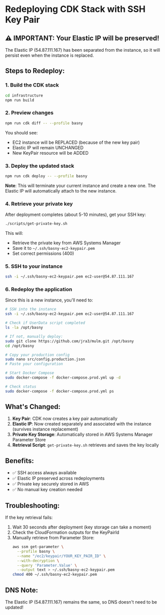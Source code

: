 # Redeploying CDK Stack with SSH Key Pair

## ⚠️ IMPORTANT: Your Elastic IP will be preserved!

The Elastic IP (54.87.111.167) has been separated from the instance, so it will persist even when the instance is replaced.

## Steps to Redeploy:

### 1. Build the CDK stack
```bash
cd infrastructure
npm run build
```

### 2. Preview changes
```bash
npm run cdk diff -- --profile basny
```

You should see:
- EC2 instance will be REPLACED (because of the new key pair)
- Elastic IP will remain UNCHANGED
- New KeyPair resource will be ADDED

### 3. Deploy the updated stack
```bash
npm run cdk deploy -- --profile basny
```

**Note**: This will terminate your current instance and create a new one. The Elastic IP will automatically attach to the new instance.

### 4. Retrieve your private key
After deployment completes (about 5-10 minutes), get your SSH key:

```bash
./scripts/get-private-key.sh
```

This will:
- Retrieve the private key from AWS Systems Manager
- Save it to `~/.ssh/basny-ec2-keypair.pem`
- Set correct permissions (400)

### 5. SSH to your instance
```bash
ssh -i ~/.ssh/basny-ec2-keypair.pem ec2-user@54.87.111.167
```

### 6. Redeploy the application
Since this is a new instance, you'll need to:

```bash
# SSH into the instance
ssh -i ~/.ssh/basny-ec2-keypair.pem ec2-user@54.87.111.167

# Check if UserData script completed
ls -la /opt/basny

# If not, manually deploy:
sudo git clone https://github.com/jra3/mulm.git /opt/basny
cd /opt/basny

# Copy your production config
sudo nano src/config.production.json
# Paste your configuration

# Start Docker Compose
sudo docker-compose -f docker-compose.prod.yml up -d

# Check status
sudo docker-compose -f docker-compose.prod.yml ps
```

## What's Changed:

1. **Key Pair**: CDK now creates a key pair automatically
2. **Elastic IP**: Now created separately and associated with the instance (survives instance replacement)
3. **Private Key Storage**: Automatically stored in AWS Systems Manager Parameter Store
4. **Retrieval Script**: `get-private-key.sh` retrieves and saves the key locally

## Benefits:

- ✅ SSH access always available
- ✅ Elastic IP preserved across redeployments
- ✅ Private key securely stored in AWS
- ✅ No manual key creation needed

## Troubleshooting:

If the key retrieval fails:
1. Wait 30 seconds after deployment (key storage can take a moment)
2. Check the CloudFormation outputs for the KeyPairId
3. Manually retrieve from Parameter Store:
   ```bash
   aws ssm get-parameter \
     --profile basny \
     --name "/ec2/keypair/YOUR_KEY_PAIR_ID" \
     --with-decryption \
     --query 'Parameter.Value' \
     --output text > ~/.ssh/basny-ec2-keypair.pem
   chmod 400 ~/.ssh/basny-ec2-keypair.pem
   ```

## DNS Note:
The Elastic IP (54.87.111.167) remains the same, so DNS doesn't need to be updated!